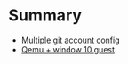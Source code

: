 # Summary

- [Multiple git account config](./multiple_git_account.md)
- [Qemu + window 10 guest](./qemu_window_10.md)

